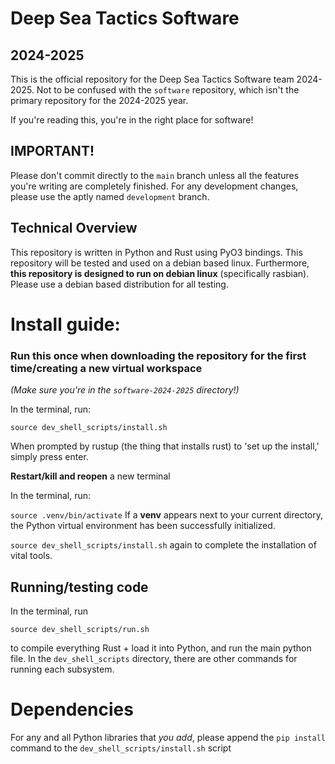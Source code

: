 # Deep Sea Tactics Software
## 2024-2025

This is the official repository for the Deep Sea Tactics Software team 2024-2025. Not to be confused with the `software` repository, which isn't the primary repository for the 2024-2025 year.

If you're reading this, you're in the right place for software!

## IMPORTANT!

Please don't commit directly to the `main` branch unless all the features you're writing are completely finished. For any development changes, please use the aptly named `development` branch.

## Technical Overview

This repository is written in Python and Rust using PyO3 bindings. This repository will be tested and used on a debian based linux. Furthermore, **this repository is designed to run on debian linux** (specifically rasbian). Please use a debian based distribution for all testing.

# Install guide:
### Run this once when downloading the repository for the first time/creating a new virtual workspace

*(Make sure you're in the `software-2024-2025` directory!)*

In the terminal, run:

`source dev_shell_scripts/install.sh`

When prompted by rustup (the thing that installs rust) to 'set up the install,' simply press enter.

**Restart/kill and reopen** a new terminal

In the terminal, run:

`source .venv/bin/activate`
If a **venv** appears next to your current directory, the Python virtual environment has been successfully initialized.

`source dev_shell_scripts/install.sh` again to complete the installation of vital tools.

## Running/testing code

In the terminal, run

`source dev_shell_scripts/run.sh`

to compile everything Rust + load it into Python, and run the main python file. In the `dev_shell_scripts` directory, there are other commands for running each subsystem.

# Dependencies

For any and all Python libraries that *you add*, please append the `pip install` command to the `dev_shell_scripts/install.sh` script
